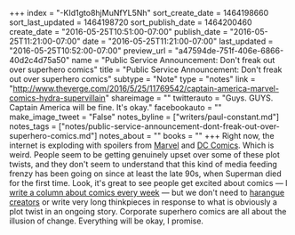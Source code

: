 +++
index = "-KId1gto8hjMuNfYL5Nh"
sort_create_date = 1464198660
sort_last_updated = 1464198720
sort_publish_date = 1464200460
create_date = "2016-05-25T10:51:00-07:00"
publish_date = "2016-05-25T11:21:00-07:00"
date = "2016-05-25T11:21:00-07:00"
last_updated = "2016-05-25T10:52:00-07:00"
preview_url = "a47594de-751f-406e-6866-40d2c4d75a50"
name = "Public Service Announcement: Don't freak out over superhero comics"
title = "Public Service Announcement: Don't freak out over superhero comics"
subtype = "Note"
type = "notes"
link = "http://www.theverge.com/2016/5/25/11769542/captain-america-marvel-comics-hydra-supervillain"
shareimage = ""
twitterauto = "Guys. GUYS. Captain America will be fine. It's okay."
facebookauto = ""
make_image_tweet = "False"
notes_byline = ["writers/paul-constant.md"]
notes_tags = ["notes/public-service-announcement-dont-freak-out-over-superhero-comics.md"]
notes_about = ""
books = ""
+++
Right now, the internet is exploding with spoilers from [Marvel](http://www.theverge.com/2016/5/25/11769542/captain-america-marvel-comics-hydra-supervillain) and [DC Comics](http://io9.gizmodo.com/every-major-revelation-in-dc-comics-rebirth-special-1778505653). Which is weird. People seem to be getting genuinely upset over some of these plot twists, and they don't seem to understand that this kind of media feeding frenzy has been going on since at least the late 90s, when Superman died for the first time. Look, it's great to see people get excited about comics — I [write a column about comics every week](http://seattlereviewofbooks.com/tags/thursday-comics-hangover/) — but we don't need to [harangue creators](https://twitter.com/nickspencer/status/735466503303233536) or write very long thinkpieces in response to what is obviously a plot twist in an ongoing story. Corporate superhero comics are all about the illusion of change. Everything will be okay, I promise.